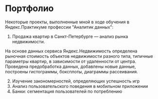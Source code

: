# Портфолио

Некоторые проекты, выполненные мной в ходе обучения в Яндекс.Практикуме профессии "Аналитик данных":
1. Продажа квартир в Санкт-Петербурге — анализ рынка недвижимости.

На основе данных сервиса Яндекс.Недвижимость определена рыночная стоимость объектов недвижимости разного типа, типичные параметры квартир, в зависимости от удаленности от центра. Проведена предобработка данных, добавлены новые данные, построены гистограммы, боксплоты, диаграммы рассеивания.

2. Изучение закономерностей, определяющих успешность игр
3. Анализ пользовательского поведения в мобильном приложении
4. Банки: сегментация пользователей по потреблению
